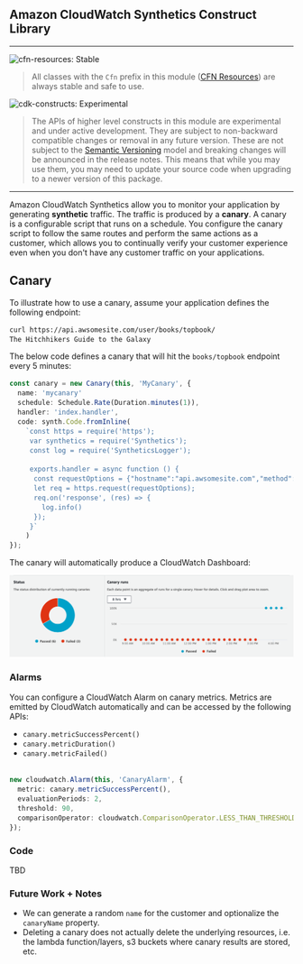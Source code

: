 ## Amazon CloudWatch Synthetics Construct Library

<!--BEGIN STABILITY BANNER-->
---

![cfn-resources: Stable](https://img.shields.io/badge/cfn--resources-stable-success.svg?style=for-the-badge)

> All classes with the `Cfn` prefix in this module ([CFN Resources](https://docs.aws.amazon.com/cdk/latest/guide/constructs.html#constructs_lib)) are always stable and safe to use.

![cdk-constructs: Experimental](https://img.shields.io/badge/cdk--constructs-experimental-important.svg?style=for-the-badge)

> The APIs of higher level constructs in this module are experimental and under active development. They are subject to non-backward compatible changes or removal in any future version. These are not subject to the [Semantic Versioning](https://semver.org/) model and breaking changes will be announced in the release notes. This means that while you may use them, you may need to update your source code when upgrading to a newer version of this package.

---
<!--END STABILITY BANNER-->

Amazon CloudWatch Synthetics allow you to monitor your application by generating **synthetic** traffic. The traffic is produced by a **canary**. A canary is a configurable script that runs on a schedule. You configure the canary script to follow the same routes and perform the same actions as a customer, which allows you to continually verify your customer experience even when you don't have any customer traffic on your applications.

## Canary

To illustrate how to use a canary, assume your application defines the following endpoint:

```bash
curl https://api.awsomesite.com/user/books/topbook/
The Hitchhikers Guide to the Galaxy

```

The below code defines a canary that will hit the `books/topbook` endpoint every 5 minutes:

```ts
const canary = new Canary(this, 'MyCanary', {
  name: 'mycanary'
  schedule: Schedule.Rate(Duration.minutes(1)),
  handler: 'index.handler',
  code: synth.Code.fromInline(
    `const https = require('https');
     var synthetics = require('Synthetics');
     const log = require('SyntheticsLogger');
  
     exports.handler = async function () {
      const requestOptions = {"hostname":"api.awsomesite.com","method":"","path":"/user/books/topbook/","port":443}
      let req = https.request(requestOptions);
      req.on('response', (res) => {
        log.info()
      });
     }`
    )
});
```

The canary will automatically produce a CloudWatch Dashboard:

![UI Screenshot](images/ui-screenshot-1.png)

### Alarms

You can configure a CloudWatch Alarm on canary metrics. Metrics are emitted by CloudWatch automatically and can be accessed by the following APIs:
- `canary.metricSuccessPercent()`
- `canary.metricDuration()`
- `canary.metricFailed()`

```ts

new cloudwatch.Alarm(this, 'CanaryAlarm', {
  metric: canary.metricSuccessPercent(),
  evaluationPeriods: 2,
  threshold: 90,
  comparisonOperator: cloudwatch.ComparisonOperator.LESS_THAN_THRESHOLD,
});
```

### Code

TBD
  
### Future Work + Notes

- We can generate a random `name` for the customer and optionalize the `canaryName` property.
- Deleting a canary does not actually delete the underlying resources, i.e. the lambda function/layers, s3 buckets where canary results are stored, etc.

